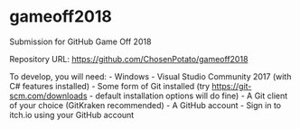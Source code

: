 # gameoff2018
Submission for GitHub Game Off 2018

Repository URL: https://github.com/ChosenPotato/gameoff2018

To develop, you will need:
    - Windows
    - Visual Studio Community 2017 (with C# features installed)
    - Some form of Git installed (try https://git-scm.com/downloads - default installation options will do fine)
    - A Git client of your choice (GitKraken recommended)
    - A GitHub account
    - Sign in to itch.io using your GitHub account
